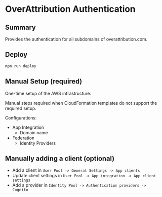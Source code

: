 
# OverAttribution Authentication

## Summary

Provides the authentication for all subdomains of overattribution.com.

## Deploy

```bash
npm run deploy
```

## Manual Setup (required)

One-time setup of the AWS infrastructure.

Manual steps required when CloudFormation templates do not support the required setup.

Configurations:

- App Integration
  - Domain name
- Federation
  - Identity Providers

## Manually adding a client (optional)

- Add a client in `User Pool -> General Settings -> App clients`
- Update client settings in `User Pool -> App integration -> App client settings`
- Add a provider in `Identity Pool -> Authentication providers -> Cognito`

